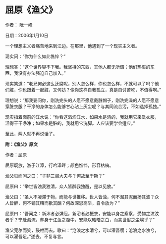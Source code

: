 # 屈原《渔父》

作者： 阮一峰

日期：2006年1月10日

一个理想主义者痛苦地来到江边。在那里，他遇到了一个现实主义者。

现实问：“你为什么如此憔悴？”

理想答：“这个世界容不下我。我坚持的东西，其他人都无所谓；他们热衷的东西，我没有办法强迫自己加入。”

现实笑道：“老兄何必这么迂腐呢，别人怎么样，你也怎么样，不就可以了吗？他们脏，你也跟着一起脏，又何妨？像你这样自我孤立，真是自讨苦吃，不值得啊。”

理想说：“那我要问你，刚洗完头的人愿不愿意戴脏帽子，刚洗完澡的人愿不愿意穿脏衣服？干净的身体怎么能够甘心沾上灰尘呢？与其同流合污，不如选择孤独。”

现实指着面前的江水说：“你看这滔滔江水，如果水是清的，我就用它来洗衣服，活得干干净净；如果水是脏的，我就用它洗脚。人应该要学会适应。”

至此，两人就不再说话了。

**附：《渔父》原文**

作者：屈原

屈原既放，游于江潭，行吟泽畔；颜色憔悴，形容枯槁。

渔父见而问之曰：“子非三闾大夫与？何故至于斯？”

屈原曰：“举世皆浊我独清，众人皆醉我独醒，是以见放。”

渔父曰：“圣人不凝滞于物，而能与世推移。世人皆浊，何不淈其泥而扬其波？众人皆醉，何不铺其糟而歠其醨？何故深思高举，自令放为？”

屈原曰：“吾闻之：新沐者必弹冠，新浴者必振衣，安能以身之察察，受物之汶汶者乎？宁赴湘流，葬身于江鱼之腹中，安能以皓皓之白，而蒙世俗之尘埃乎？”

渔父莞尔而笑，鼓枻而去。歌曰：“沧浪之水清兮，可以濯吾缨；沧浪之水浊兮，可以濯吾足。”遂去，不复与言。